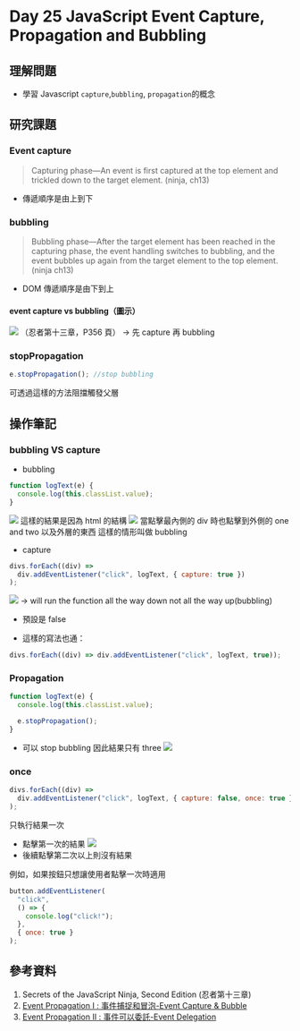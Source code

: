 # Day 25 JavaScript Event Capture, Propagation and Bubbling

## 理解問題

- 學習 Javascript `capture`,`bubbling`, `propagation`的概念

## 研究課題

### Event capture

> Capturing phase—An event is first captured at the top element and trickled down to the target element. (ninja, ch13)

- 傳遞順序是由上到下

### bubbling

> Bubbling phase—After the target element has been reached in the capturing phase, the event handling switches to bubbling, and the event bubbles up again from the target element to the top element. (ninja ch13)

- DOM 傳遞順序是由下到上

#### event capture vs bubbling（圖示）

![](https://i.imgur.com/F99esHh.png)
（忍者第十三章，P356 頁）
→ 先 capture 再 bubbling

### stopPropagation

```javascript
e.stopPropagation(); //stop bubbling
```

可透過這樣的方法阻擋觸發父層

## 操作筆記

### bubbling VS capture

- bubbling

```javascript
function logText(e) {
  console.log(this.classList.value);
}
```

![](https://i.imgur.com/Oyv89QP.png)
這樣的結果是因為 html 的結構
![](https://i.imgur.com/3r4S66N.png)
當點擊最內側的 div 時也點擊到外側的 one and two 以及外層的東西
這樣的情形叫做 bubbling

- capture

```javascript
divs.forEach((div) =>
  div.addEventListener("click", logText, { capture: true })
);
```

![](https://i.imgur.com/qm2QkZa.png)
→ will run the function all the way down not all the way up(bubbling)

- 預設是 false

- 這樣的寫法也通：

```javascript
divs.forEach((div) => div.addEventListener("click", logText, true));
```

### Propagation

```javascript
function logText(e) {
  console.log(this.classList.value);

  e.stopPropagation();
}
```

- 可以 stop bubbling 因此結果只有 three
  ![](https://i.imgur.com/nbqNznZ.png)

### once

```javascript
divs.forEach((div) =>
  div.addEventListener("click", logText, { capture: false, once: true })
);
```

只執行結果一次

- 點擊第一次的結果
  ![](https://i.imgur.com/sQyqmGw.png)
- 後續點擊第二次以上則沒有結果

例如，如果按鈕只想讓使用者點擊一次時適用

```javascript
button.addEventListener(
  "click",
  () => {
    console.log("click!");
  },
  { once: true }
);
```

## 參考資料

1. Secrets of the JavaScript Ninja, Second Edition (忍者第十三章)
2. [Event Propagation I : 事件捕捉和冒泡-Event Capture & Bubble](https://hsien-w-wei.medium.com/dom-event-propagation-i-%E4%BA%8B%E4%BB%B6%E6%8D%95%E6%8D%89%E5%92%8C%E5%86%92%E6%B3%A1-event-capture-bubble-8214bf146b35)
3. [Event Propagation II : 事件可以委託-Event Delegation](https://hsien-w-wei.medium.com/dom-event-propagation-ii-%E4%BA%8B%E4%BB%B6%E5%8F%AF%E4%BB%A5%E5%A7%94%E8%A8%97-event-delegation-ecccb019a48e)
